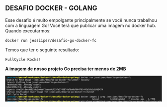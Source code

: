 ## DESAFIO DOCKER - GOLANG

Esse desafio é muito empolgante principalmente se você nunca trabalhou com a linguagem Go!
Você terá que publicar uma imagem no docker hub. Quando executarmos:

```
docker run jessiiper/desafio-go-docker-fc
```

Temos que ter o seguinte resultado: 

```
FullCycle Rocks!
```

**A imagem de nosso projeto Go precisa ter menos de 2MB** 

![evidencia](https://github.com/JessiiPer/desafio-go-docker-fullcycle/blob/main/docs/evidencia.png) 	


